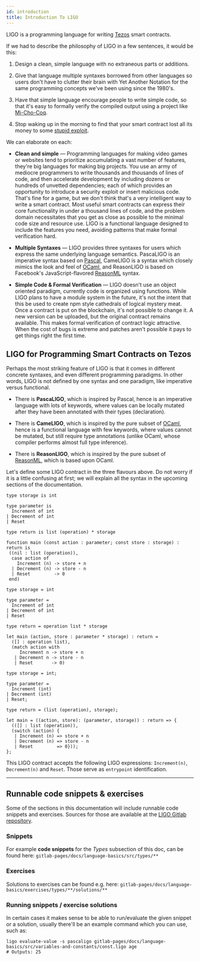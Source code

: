 ```yaml
---
id: introduction
title: Introduction To LIGO
---
```


LIGO is a programming language for writing [Tezos](https://tezos.com/) smart contracts.

If we had to describe the philosophy of LIGO in a few sentences, it would be this:

1. Design a clean, simple language with no extraneous parts or additions.

2. Give that language multiple syntaxes borrowed from other languages so users don't
have to clutter their brain with Yet Another Notation for the same programming
concepts we've been using since the 1980's.

3. Have that simple language encourage people to write simple code, so that it's
easy to formally verify the compiled output using a project like [Mi-Cho-Coq](https://gitlab.com/nomadic-labs/mi-cho-coq/).

4. Stop waking up in the morning to find that your smart contract lost all its money
to some [stupid exploit](https://www.wired.com/2016/06/50-million-hack-just-showed-dao-human/).

We can elaborate on each:

* **Clean and simple** — Programming languages for making video games or websites
tend to prioritize accumulating a vast number of features, they're big languages for
making big projects. You use an army of mediocre programmers to write thousands
and thousands of lines of code, and then accelerate development by including dozens
or hundreds of unvetted dependencies; each of which provides an opportunity to
introduce a security exploit or insert malicious code. That's fine for a game, but
we don't think that's a very intelligent way to write a smart contract. Most useful
smart contracts can express their core functionality in under a thousand lines of
code, and the problem domain necessitates that you get as close as possible to
the minimal code size and resource use. LIGO is a functional language designed
to include the features you need, avoiding patterns that make formal verification
hard.

* **Multiple Syntaxes** — LIGO provides three syntaxes for users which express the
same underlying language semantics. PascaLIGO is an imperative syntax based on
[Pascal](https://en.wikipedia.org/wiki/Pascal_%28programming_language%29), CameLIGO
is a syntax which closely mimics the look and feel of [OCaml](https://en.wikipedia.org/wiki/OCaml),
and ReasonLIGO is based on Facebook's JavaScript-flavored [ReasonML](https://reasonml.github.io/) syntax.

* **Simple Code & Formal Verification** — LIGO doesn't use an object oriented paradigm,
currently code is organized using functions. While LIGO plans to have a module system
in the future, it's not the intent that this be used to create npm style cathedrals
of logical mystery meat. Once a contract is put on the blockchain, it's not possible
to change it. A new version can be uploaded, but the original contract remains
available. This makes formal verification of contract logic attractive. When the
cost of bugs is extreme and patches aren't possible it pays to get things right
the first time.

## LIGO for Programming Smart Contracts on Tezos

Perhaps the most striking feature of LIGO is that it comes in
different concrete syntaxes, and even different programming
paradigms. In other words, LIGO is not defined by one syntax and one
paradigm, like imperative versus functional.

  - There is **PascaLIGO**, which is inspired by Pascal, hence is an
    imperative language with lots of keywords, where values can be
    locally mutated after they have been annotated with their types
    (declaration).

  - There is **CameLIGO**, which is inspired by the pure subset of
    [OCaml](https://ocaml.org/), hence is a functional language with
    few keywords, where values cannot be mutated, but still require
    type annotations (unlike OCaml, whose compiler performs almost
    full type inference).

  - There is **ReasonLIGO**, which is inspired by the pure subset of
    [ReasonML](https://reasonml.github.io/), which is based upon
    OCaml.

Let's define some LIGO contract in the three flavours above. Do
not worry if it is a little confusing at first; we will explain all
the syntax in the upcoming sections of the documentation.

<!--DOCUSAURUS_CODE_TABS-->
<!--PascaLIGO-->
```pascaligo group=a
type storage is int

type parameter is
  Increment of int
| Decrement of int
| Reset

type return is list (operation) * storage

function main (const action : parameter; const store : storage) : return is
 ((nil : list (operation)),
  case action of
    Increment (n) -> store + n
  | Decrement (n) -> store - n
  | Reset         -> 0
 end)
```

<!--CameLIGO-->
```cameligo group=a
type storage = int

type parameter =
  Increment of int
| Decrement of int
| Reset

type return = operation list * storage

let main (action, store : parameter * storage) : return =
  ([] : operation list),
  (match action with
     Increment n -> store + n
   | Decrement n -> store - n
   | Reset       -> 0)
```

<!--ReasonLIGO-->
```reasonligo group=a
type storage = int;

type parameter =
  Increment (int)
| Decrement (int)
| Reset;

type return = (list (operation), storage);

let main = ((action, store): (parameter, storage)) : return => {
  (([] : list (operation)),
  (switch (action) {
   | Increment (n) => store + n
   | Decrement (n) => store - n
   | Reset         => 0}));
};
```
<!--END_DOCUSAURUS_CODE_TABS-->

This LIGO contract accepts the following LIGO expressions:
`Increment(n)`, `Decrement(n)` and `Reset`. Those serve as
`entrypoint` identification.

---

## Runnable code snippets & exercises

Some of the sections in this documentation will include runnable code snippets and exercises. Sources for those are available at
the [LIGO Gitlab repository](https://gitlab.com/ligolang/ligo).

### Snippets
For example **code snippets** for the *Types* subsection of this doc, can be found here:
`gitlab-pages/docs/language-basics/src/types/**`

### Exercises
Solutions to exercises can be found e.g. here:  `gitlab-pages/docs/language-basics/exercises/types/**/solutions/**`

### Running snippets / exercise solutions
In certain cases it makes sense to be able to run/evaluate the given snippet or a solution, usually there'll be an example command which you can use, such as:

```shell
ligo evaluate-value -s pascaligo gitlab-pages/docs/language-basics/src/variables-and-constants/const.ligo age
# Outputs: 25
```
